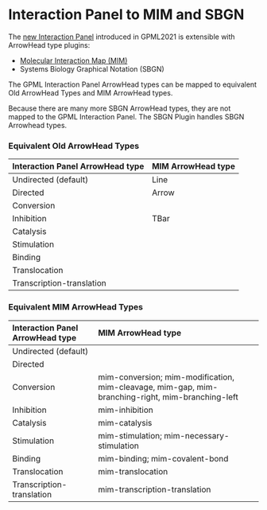 # Interaction Panel to MIM and SBGN

The [new Interaction Panel](Whats-New-GPML2021.md#new-interaction-panel) introduced in GPML2021 is extensible with ArrowHead type plugins: 
* [Molecular Interaction Map (MIM)](#equivalent-mim-arrowhead-types) 
* Systems Biology Graphical Notation (SBGN)

The GPML Interaction Panel ArrowHead types can be mapped to equivalent Old ArrowHead Types and MIM ArrowHead types.  

Because there are many more SBGN ArrowHead types, they are not mapped to the GPML Interaction Panel. The SBGN Plugin handles SBGN Arrowhead types. 

### Equivalent Old ArrowHead Types  

| Interaction Panel ArrowHead type| MIM ArrowHead type |
|:---|:---|
|Undirected (default)|  Line |
|Directed|  Arrow |
|Conversion|  |  
|Inhibition| TBar |
|Catalysis|  |
|Stimulation|  |
|Binding|  |
|Translocation|  |
|Transcription-translation|  |

### Equivalent MIM ArrowHead Types  

| Interaction Panel ArrowHead type| MIM ArrowHead type |
|:---|:---|
|Undirected (default)|  |
|Directed|  |
|Conversion| mim-conversion;  mim-modification, mim-cleavage, mim-gap, mim-branching-right, mim-branching-left |  
|Inhibition| mim-inhibition |
|Catalysis| mim-catalysis |
|Stimulation| mim-stimulation; mim-necessary-stimulation |
|Binding| mim-binding; mim-covalent-bond |
|Translocation| mim-translocation |
|Transcription-translation| mim-transcription-translation |
